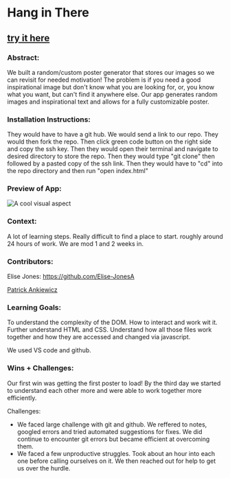 # Hang in There  
## [try it here](https://pma913.github.io/inspoPosters/)

### Abstract:
[//]: <> (Briefly describe what you built and its features. What problem is the app solving? How does this application solve that problem?)

We built a random/custom poster generator that stores our images so we can revisit for needed motivation! The problem is if you need a good inspirational image but don't know what you are looking for, or, you know what you want, but can't find it anywhere else. Our app generates random images and inspirational text and allows for a fully customizable poster.

### Installation Instructions:
[//]: <> (What steps does a person have to take to get your app cloned down and running?)

They would have to have a git hub. We would send a link to our repo. They would then fork the repo. Then click green code button on the right side and copy the ssh key. Then they would open their terminal and navigate to desired directory to store the repo. Then they would type "git clone" then followed by a pasted copy of the ssh link. Then they would have to "cd" into the repo directory and then run "open index.html"

### Preview of App:
[//]: <> (Provide ONE gif or screenshot of your application - choose the "coolest" piece of functionality to show off.)

![A cool visual aspect](F4180177-C928-497E-BFAC-462B76B9B6D7.jpeg)

### Context:
[//]: <> (Give some context for the project here. How long did you have to work on it? How far into the Turing program are you?)

A lot of learning steps. Really difficult to find a place to start. roughly around 24 hours of work. We are mod 1 and 2 weeks in.

### Contributors:
[//]: <> (Who worked on this application? Link to their GitHubs.)

Elise Jones: https://github.com/Elise-JonesA  

[Patrick Ankiewicz](https://www.linkedin.com/in/patrick-ankiewicz/)

### Learning Goals:
[//]: <> (What were the learning goals of this project? What tech did you work with?)

To understand the complexity of the DOM. How to interact and work wit it. Further understand HTML and CSS. Understand how all those files work together and how they are accessed and changed via javascript. 

We used VS code and github. 

### Wins + Challenges:
[//]: <> (What are 2-3 wins you have from this project? What were some challenges you faced - and how did you get over them?)

Our first win was getting the first poster to load! By the third day we started to understand each other more and were able to work together more efficiently. 

Challenges:
- We faced large challenge with git and github. We reffered to notes, googled errors and tried automated suggestions for fixes. We did continue to encounter git errors but became efficient at overcoming them.
- We faced a few unproductive struggles. Took about an hour into each one before calling ourselves on it. We then reached out for help to get us over the hurdle.
